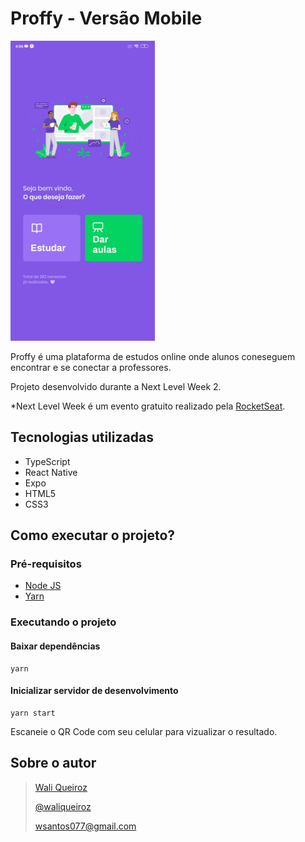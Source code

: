 # Proffy - Versão Mobile

<img src="https://github.com/waliqueiroz/proffy-mobile/blob/master/proffy-mobile.jpg" height="480">

Proffy é uma plataforma de estudos online onde alunos coneseguem encontrar e se conectar a professores.

Projeto desenvolvido durante a Next Level Week 2.

*Next Level Week é um evento gratuito realizado pela [RocketSeat](https://rocketseat.com.br/).

## Tecnologias utilizadas
  - TypeScript
  - React Native
  - Expo
  - HTML5
  - CSS3

## Como executar o projeto?

### Pré-requisitos

* [Node JS](https://nodejs.org/en/)
* [Yarn](https://yarnpkg.com/)

### Executando o projeto

#### Baixar dependências
```
yarn
```

#### Inicializar servidor de desenvolvimento
```
yarn start
```

Escaneie o QR Code com seu celular para vizualizar o resultado.

## Sobre o autor
> [Wali Queiroz](https://www.linkedin.com/in/waliqueiroz/)
> 
> [@waliqueiroz](https://github.com/waliqueiroz)
> 
> [wsantos077@gmail.com](mailto:wsantos077@gmail.com)
